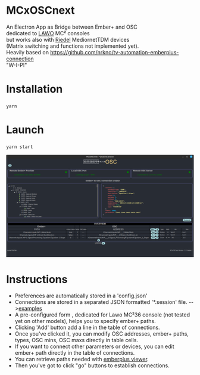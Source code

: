 # MCxOSCnext

An Electron App as Bridge between Ember+ and OSC \
dedicated to [LAWO](https://lawo.com/) MC² consoles \
but works also with [Riedel](https://riedel.net) MediornetTDM devices \
(Matrix switching and functions not implemented yet). \
Heavily based on <https://github.com/nrkno/tv-automation-emberplus-connection> \
"W-I-P!"

# Installation

`yarn`

# Launch

`yarn start`

![Screenshot](/src/assets/screenshot_v2.2.0-alpha.7.png)

# Instructions

- Preferences are automatically stored in a 'config.json'
- Connections are stored in a separated JSON formatted '\*.session' file. -->[examples](/examples)
- A pre-configured form , dedicated for Lawo MC²36 console (not tested yet on other models), helps you to specify ember+ paths.
- Clicking 'Add' button add a line in the table of connections.
- Once you've clicked it, you can modify OSC addresses, ember+ paths, types, OSC mins, OSC maxs directly in table cells.
- If you want to connect other parameters or devices, you can edit ember+ path directly in the table of connections.
- You can retrieve paths needed with [emberplus viewer](https://github.com/Lawo/ember-plus/releases).
- Then you've got to click "go" buttons to establish connections.
